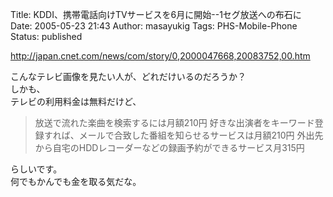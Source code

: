 Title: KDDI、携帯電話向けTVサービスを6月に開始--1セグ放送への布石に
Date: 2005-05-23 21:43
Author: masayukig
Tags: PHS-Mobile-Phone
Status: published

<http://japan.cnet.com/news/com/story/0,2000047668,20083752,00.htm>

こんなテレビ画像を見たい人が、どれだけいるのだろうか？  
しかも、  
テレビの利用料金は無料だけど、  

> 放送で流れた楽曲を検索するには月額210円
> 好きな出演者をキーワード登録すれば、メールで合致した番組を知らせるサービスは月額210円
> 外出先から自宅のHDDレコーダーなどの録画予約ができるサービス月315円

らしいです。  
何でもかんでも金を取る気だな。
